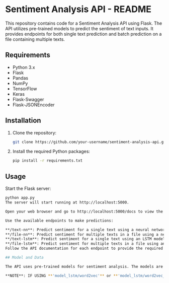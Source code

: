 # Sentiment Analysis API - README

This repository contains code for a Sentiment Analysis API using Flask. The API utilizes pre-trained models to predict the sentiment of text inputs. It provides endpoints for both single text prediction and batch prediction on a file containing multiple texts.

## Requirements

- Python 3.x
- Flask
- Pandas
- NumPy
- TensorFlow
- Keras
- Flask-Swagger
- Flask-JSONEncoder

## Installation

1. Clone the repository:

   ```bash
   git clone https://github.com/your-username/sentiment-analysis-api.git

2. Install the required Python packages:

   ```bash
   pip install -r requirements.txt

## Usage
Start the Flask server:
   ```bash
   python app.py
   The server will start running at http://localhost:5000.

Open your web browser and go to http://localhost:5000/docs to view the API documentation.

Use the available endpoints to make predictions:

**/text-nn**: Predict sentiment for a single text using a neural network model.
**/file-nn**: Predict sentiment for multiple texts in a file using a neural network model.
**/text-lstm**: Predict sentiment for a single text using an LSTM model.
**/file-lstm**: Predict sentiment for multiple texts in a file using an LSTM model.
Follow the API documentation for each endpoint to provide the required input parameters.

## Model and Data

The API uses pre-trained models for sentiment analysis. The models are stored in the **'resource/model_lstm'** and **'resource/model_nn'** directories. The dataset used to train the models is not included in this repository.

**NOTE**: IF USING **'model_lstm/word2vec'** or **'model_lstm/word2vec_NoStopWord'**, REMOVE/COMMENT LINE 119 AND 155 ON **'app.py'**
